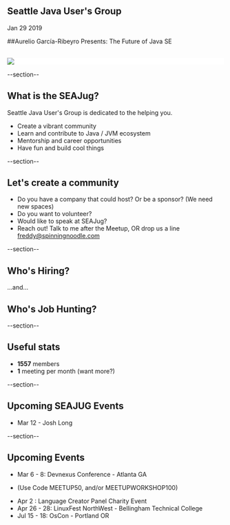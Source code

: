 ## Seattle Java User's Group

Jan 29 2019


##Aurelio García-Ribeyro Presents: The Future of Java SE

<div style="background-color: white; margin-top: 30px;">
	<img src="images/seajug.png" style="border: none; box-shadow: none;"/>
</div>

--section--
## What is the SEAJug?
Seattle Java User's Group is dedicated to the helping you.

* Create a vibrant community 
* Learn and contribute to Java / JVM ecosystem
* Mentorship and career opportunities
* Have fun and build cool things

--section--

## Let's create a community

 * Do you have a company that could host? Or be a sponsor? (We need new spaces)
 * Do you want to volunteer?
 * Would like to speak at SEAJug?
 * Reach out! Talk to me after the Meetup, OR drop us a line freddy@spinningnoodle.com

--section--

## Who's Hiring?
...and...
## Who's Job Hunting?

--section--

## Useful stats

* **1557** members
* **1** meeting per month (want more?)

--section--

## Upcoming SEAJUG Events
* Mar 12 - Josh Long

--section--

## Upcoming Events
* Mar 6 - 8: Devnexus Conference - Atlanta GA 
 - (Use Code MEETUP50, and/or MEETUPWORKSHOP100)
* Apr 2      : Language Creator Panel Charity Event
* Apr 26 - 28: LinuxFest NorthWest - Bellingham Technical College
* Jul 15 - 18: OsCon - Portland OR
